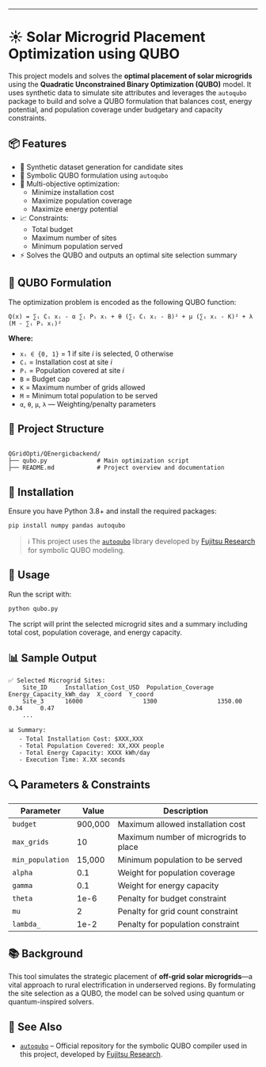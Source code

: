 ---

# ☀️ Solar Microgrid Placement Optimization using QUBO

This project models and solves the **optimal placement of solar microgrids** using the **Quadratic Unconstrained Binary Optimization (QUBO)** model. It uses synthetic data to simulate site attributes and leverages the `autoqubo` package to build and solve a QUBO formulation that balances cost, energy potential, and population coverage under budgetary and capacity constraints.

## 📦 Features

* 🔧 Synthetic dataset generation for candidate sites  
* 🧠 Symbolic QUBO formulation using `autoqubo`  
* 🎯 Multi-objective optimization:  
  - Minimize installation cost  
  - Maximize population coverage  
  - Maximize energy potential  
* 📈 Constraints:
  - Total budget  
  - Maximum number of sites  
  - Minimum population served  
* ⚡ Solves the QUBO and outputs an optimal site selection summary  

## 🧮 QUBO Formulation

The optimization problem is encoded as the following QUBO function:

```
Q(x) = ∑ᵢ Cᵢ xᵢ - α ∑ᵢ Pᵢ xᵢ + θ (∑ᵢ Cᵢ xᵢ - B)² + μ (∑ᵢ xᵢ - K)² + λ (M - ∑ᵢ Pᵢ xᵢ)²
```

**Where:**

* `xᵢ ∈ {0, 1}` = 1 if site *i* is selected, 0 otherwise  
* `Cᵢ` = Installation cost at site *i*  
* `Pᵢ` = Population covered at site *i*  
* `B` = Budget cap  
* `K` = Maximum number of grids allowed  
* `M` = Minimum total population to be served  
* `α`, `θ`, `μ`, `λ` — Weighting/penalty parameters  

## 📁 Project Structure

```

QGridOpti/QEnergicbackend/
├── qubo.py              # Main optimization script
├── README.md            # Project overview and documentation

````

## 🔧 Installation

Ensure you have Python 3.8+ and install the required packages:

```bash
pip install numpy pandas autoqubo
````

> ℹ️ This project uses the [`autoqubo`](https://github.com/FujitsuResearch/autoqubo) library developed by [Fujitsu Research](https://github.com/FujitsuResearch) for symbolic QUBO modeling.

## 🚀 Usage

Run the script with:

```bash
python qubo.py
```

The script will print the selected microgrid sites and a summary including total cost, population coverage, and energy capacity.

## 📊 Sample Output

```
✅ Selected Microgrid Sites:
    Site_ID     Installation_Cost_USD  Population_Coverage  Energy_Capacity_kWh_day  X_coord  Y_coord
    Site_3      16000                 1300                 1350.00                  0.34     0.47
    ...

📊 Summary:
   - Total Installation Cost: $XXX,XXX
   - Total Population Covered: XX,XXX people
   - Total Energy Capacity: XXXX kWh/day
   - Execution Time: X.XX seconds
```

## 🔍 Parameters & Constraints

| Parameter        | Value   | Description                           |
| ---------------- | ------- | ------------------------------------- |
| `budget`         | 900,000 | Maximum allowed installation cost     |
| `max_grids`      | 10      | Maximum number of microgrids to place |
| `min_population` | 15,000  | Minimum population to be served       |
| `alpha`          | 0.1     | Weight for population coverage        |
| `gamma`          | 0.1     | Weight for energy capacity            |
| `theta`          | 1e-6    | Penalty for budget constraint         |
| `mu`             | 2       | Penalty for grid count constraint     |
| `lambda_`        | 1e-2    | Penalty for population constraint     |

## 📚 Background

This tool simulates the strategic placement of **off-grid solar microgrids**—a vital approach to rural electrification in underserved regions. By formulating the site selection as a QUBO, the model can be solved using quantum or quantum-inspired solvers.

## 🔗 See Also

* [`autoqubo`](https://github.com/FujitsuResearch/autoqubo) – Official repository for the symbolic QUBO compiler used in this project, developed by [Fujitsu Research](https://github.com/FujitsuResearch).
